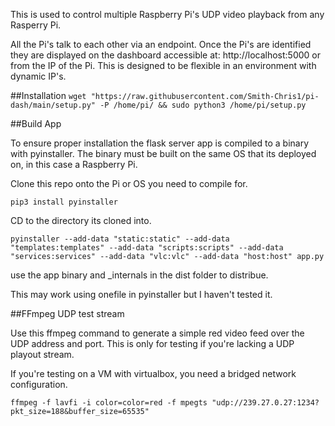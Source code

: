 This is used to control multiple Raspberry Pi's UDP video playback from any Rasperry Pi. 

All the Pi's talk to each other via an endpoint. Once the Pi's are identified they are displayed on the dashboard accessible at: http://localhost:5000 or from the IP of the Pi. This is designed to be flexible in an environment with dynamic IP's.

##Installation 
```wget "https://raw.githubusercontent.com/Smith-Chris1/pi-dash/main/setup.py" -P /home/pi/ && sudo python3 /home/pi/setup.py```

##Build App

To ensure proper installation the flask server app is compiled to a binary with pyinstaller.
The binary must be built on the same OS that its deployed on, in this case a Raspberry Pi.

Clone this repo onto the Pi or OS you need to compile for.

 ```pip3 install pyinstaller```

CD to the directory its cloned into.

```pyinstaller --add-data "static:static" --add-data "templates:templates" --add-data "scripts:scripts" --add-data "services:services" --add-data "vlc:vlc" --add-data "host:host" app.py```

use the app binary and _internals in the dist folder to distribue.

This may work using onefile in pyinstaller but I haven't tested it.

##FFmpeg UDP test stream

Use this ffmpeg command to generate a simple red video feed over the UDP address and port. This is only for testing if you're lacking a UDP playout stream.

If you're testing on a VM with virtualbox, you need a bridged network configuration.

```ffmpeg -f lavfi -i color=color=red -f mpegts "udp://239.27.0.27:1234?pkt_size=188&buffer_size=65535"```